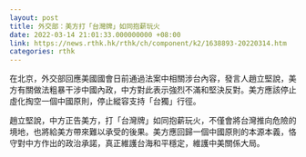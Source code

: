 ```yaml
---
layout: post
title: 外交部：美方打「台灣牌」如同抱薪玩火
date: 2022-03-14 21:01:33.000000000 +08:00
link: https://news.rthk.hk/rthk/ch/component/k2/1638893-20220314.htm
categories: rthk
---
```


在北京，外交部回應美國國會日前通過法案中相關涉台內容，發言人趙立堅說，美方有關做法粗暴干涉中國內政，中方對此表示強烈不滿和堅決反對。美方應該停止虛化掏空一個中國原則，停止縱容支持「台獨」行徑。

趙立堅說，中方正告美方，打「台灣牌」如同抱薪玩火，不僅會將台灣推向危險的境地，也將給美方帶來難以承受的後果。美方應回歸一個中國原則的本源本義，恪守對中方作出的政治承諾，真正維護台海和平穩定，維護中美關係大局。
